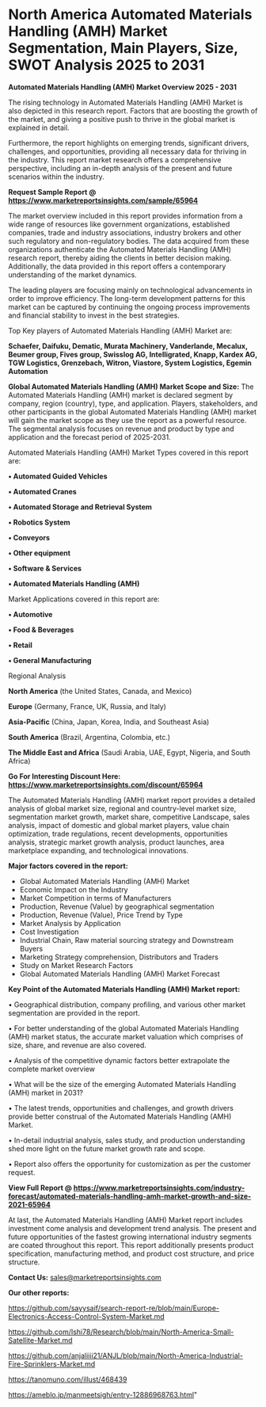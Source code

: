 # North America Automated Materials Handling (AMH) Market Segmentation, Main Players, Size, SWOT Analysis 2025 to 2031

<Strong> Automated Materials Handling (AMH) Market Overview 2025 - 2031</strong>

The rising technology in Automated Materials Handling (AMH) Market is also depicted in this research report. Factors that are boosting the growth of the market, and giving a positive push to thrive in the global market is explained in detail.

Furthermore, the report highlights on emerging trends, significant drivers, challenges, and opportunities, providing all necessary data for thriving in the industry. This report market research offers a comprehensive perspective, including an in-depth analysis of the present and future scenarios within the industry.

<strong>Request Sample Report @ <a href=https://www.marketreportsinsights.com/sample/65964>https://www.marketreportsinsights.com/sample/65964</a></strong>

The market overview included in this report provides information from a wide range of resources like government organizations, established companies, trade and industry associations, industry brokers and other such regulatory and non-regulatory bodies. The data acquired from these organizations authenticate the Automated Materials Handling (AMH) research report, thereby aiding the clients in better decision making. Additionally, the data provided in this report offers a contemporary understanding of the market dynamics.

The leading players are focusing mainly on technological advancements in order to improve efficiency. The long-term development patterns for this market can be captured by continuing the ongoing process improvements and financial stability to invest in the best strategies.

Top Key players of Automated Materials Handling (AMH) Market are:

<strong>Schaefer, Daifuku, Dematic, Murata Machinery, Vanderlande, Mecalux, Beumer group, Fives group, Swisslog AG, Intelligrated, Knapp, Kardex AG, TGW Logistics, Grenzebach, Witron, Viastore, System Logistics, Egemin Automation</strong>

<strong><b>Global Automated Materials Handling (AMH) Market Scope and Size:</b></strong>
The Automated Materials Handling (AMH) market is declared segment by company, region (country), type, and application. Players, stakeholders, and other participants in the global Automated Materials Handling (AMH) market will gain the market scope as they use the report as a powerful resource. The segmental analysis focuses on revenue and product by type and application and the forecast period of 2025-2031.

Automated Materials Handling (AMH) Market Types covered in this report are:

<strong>• Automated Guided Vehicles

• Automated Cranes

• Automated Storage and Retrieval System

• Robotics System

• Conveyors

• Other equipment

• Software & Services

• Automated Materials Handling (AMH)</strong>

Market Applications covered in this report are:

<strong>• Automotive

• Food & Beverages

• Retail

• General Manufacturing</strong> 

Regional Analysis

<strong>North America</strong> (the United States, Canada, and Mexico)

<strong>Europe</strong> (Germany, France, UK, Russia, and Italy)

<strong>Asia-Pacific</strong> (China, Japan, Korea, India, and Southeast Asia)

<strong>South America</strong> (Brazil, Argentina, Colombia, etc.)

<strong>The Middle East and Africa</strong> (Saudi Arabia, UAE, Egypt, Nigeria, and South Africa)

<strong>Go For Interesting Discount Here: <a href=https://www.marketreportsinsights.com/discount/65964>https://www.marketreportsinsights.com/discount/65964</a></strong>

The Automated Materials Handling (AMH) market report provides a detailed analysis of global market size, regional and country-level market size, segmentation market growth, market share, competitive Landscape, sales analysis, impact of domestic and global market players, value chain optimization, trade regulations, recent developments, opportunities analysis, strategic market growth analysis, product launches, area marketplace expanding, and technological innovations.

<strong><b>Major factors covered in the report:</b></strong>
<ul>
  <li>Global Automated Materials Handling (AMH) Market </li>
  <li>Economic Impact on the Industry</li>
  <li>Market Competition in terms of Manufacturers</li>
  <li>Production, Revenue (Value) by geographical segmentation</li>
  <li>Production, Revenue (Value), Price Trend by Type</li>
  <li>Market Analysis by Application</li>
  <li>Cost Investigation</li>
  <li>Industrial Chain, Raw material sourcing strategy and Downstream Buyers</li>
  <li>Marketing Strategy comprehension, Distributors and Traders</li>
  <li>Study on Market Research Factors</li>
  <li>Global Automated Materials Handling (AMH) Market Forecast</li>
</ul>

<strong><b>Key Point of the Automated Materials Handling (AMH) Market report:</b></strong>

• Geographical distribution, company profiling, and various other market segmentation are provided in the report.

• For better understanding of the global Automated Materials Handling (AMH) market status, the accurate market valuation which comprises of size, share, and revenue are also covered.

• Analysis of the competitive dynamic factors better extrapolate the complete market overview

• What will be the size of the emerging Automated Materials Handling (AMH) market in 2031?

• The latest trends, opportunities and challenges, and growth drivers provide better construal of the Automated Materials Handling (AMH) Market.

• In-detail industrial analysis, sales study, and production understanding shed more light on the future market growth rate and scope.

• Report also offers the opportunity for customization as per the customer request.

<strong><b>View Full Report @ <a href=https://www.marketreportsinsights.com/industry-forecast/automated-materials-handling-amh-market-growth-and-size-2021-65964>https://www.marketreportsinsights.com/industry-forecast/automated-materials-handling-amh-market-growth-and-size-2021-65964</a></b></strong>


At last, the Automated Materials Handling (AMH) Market report includes investment come analysis and development trend analysis. The present and future opportunities of the fastest growing international industry segments are coated throughout this report. This report additionally presents product specification, manufacturing method, and product cost structure, and price structure.

<strong>Contact Us:</strong>
sales@marketreportsinsights.com

<strong>Our other reports:</strong>

<a href=https://github.com/sayysaif/search-report-re/blob/main/Europe-Electronics-Access-Control-System-Market.md>https://github.com/sayysaif/search-report-re/blob/main/Europe-Electronics-Access-Control-System-Market.md</a>

<a href=https://github.com/Ishi78/Research/blob/main/North-America-Small-Satellite-Market.md>https://github.com/Ishi78/Research/blob/main/North-America-Small-Satellite-Market.md</a>

<a href=https://github.com/anjaliiii21/ANJL/blob/main/North-America-Industrial-Fire-Sprinklers-Market.md>https://github.com/anjaliiii21/ANJL/blob/main/North-America-Industrial-Fire-Sprinklers-Market.md</a>

<a href=https://tanomuno.com/illust/468439>https://tanomuno.com/illust/468439</a>

<a href=https://ameblo.jp/manmeetsigh/entry-12886968763.html>https://ameblo.jp/manmeetsigh/entry-12886968763.html</a>"
